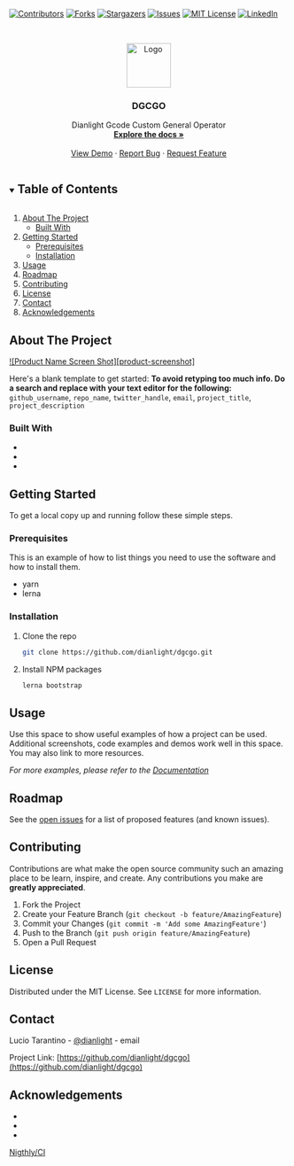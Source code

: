 <!--
*** Thanks for checking out the Best-README-Template. If you have a suggestion
*** that would make this better, please fork the repo and create a pull request
*** or simply open an issue with the tag "enhancement".
*** Thanks again! Now go create something AMAZING! :D
***
***
***
*** To avoid retyping too much info. Do a search and replace for the following:
*** github_username, repo_name, twitter_handle, email, project_title, project_description
-->



<!-- PROJECT SHIELDS -->
<!--
*** I'm using markdown "reference style" links for readability.
*** Reference links are enclosed in brackets [ ] instead of parentheses ( ).
*** See the bottom of this document for the declaration of the reference variables
*** for contributors-url, forks-url, etc. This is an optional, concise syntax you may use.
*** https://www.markdownguide.org/basic-syntax/#reference-style-links
-->
[![Contributors][contributors-shield]][contributors-url]
[![Forks][forks-shield]][forks-url]
[![Stargazers][stars-shield]][stars-url]
[![Issues][issues-shield]][issues-url]
[![MIT License][license-shield]][license-url]
[![LinkedIn][linkedin-shield]][linkedin-url]



<!-- PROJECT LOGO -->
<br />
<p align="center">
  <a href="https://github.com/dianlight/dgcgo">
    <img src="images/logo.png" alt="Logo" width="80" height="80">
  </a>

  <h3 align="center">DGCGO</h3>

  <p align="center">
    Dianlight Gcode Custom General Operator
    <br />
    <a href="https://github.com/dianlight/dgcgo"><strong>Explore the docs »</strong></a>
    <br />
    <br />
    <a href="https://github.com/dianlight/dgcgo">View Demo</a>
    ·
    <a href="https://github.com/dianlight/dgcgo/issues">Report Bug</a>
    ·
    <a href="https://github.com/dianlight/dgcgo/issues">Request Feature</a>
  </p>
</p>



<!-- TABLE OF CONTENTS -->
<details open="open">
  <summary><h2 style="display: inline-block">Table of Contents</h2></summary>
  <ol>
    <li>
      <a href="#about-the-project">About The Project</a>
      <ul>
        <li><a href="#built-with">Built With</a></li>
      </ul>
    </li>
    <li>
      <a href="#getting-started">Getting Started</a>
      <ul>
        <li><a href="#prerequisites">Prerequisites</a></li>
        <li><a href="#installation">Installation</a></li>
      </ul>
    </li>
    <li><a href="#usage">Usage</a></li>
    <li><a href="#roadmap">Roadmap</a></li>
    <li><a href="#contributing">Contributing</a></li>
    <li><a href="#license">License</a></li>
    <li><a href="#contact">Contact</a></li>
    <li><a href="#acknowledgements">Acknowledgements</a></li>
  </ol>
</details>



<!-- ABOUT THE PROJECT -->
## About The Project

[![Product Name Screen Shot][product-screenshot]](https://example.com)

Here's a blank template to get started:
**To avoid retyping too much info. Do a search and replace with your text editor for the following:**
`github_username`, `repo_name`, `twitter_handle`, `email`, `project_title`, `project_description`


### Built With

* []()
* []()
* []()



<!-- GETTING STARTED -->
## Getting Started

To get a local copy up and running follow these simple steps.

### Prerequisites

This is an example of how to list things you need to use the software and how to install them.
* yarn
* lerna

### Installation

1. Clone the repo
   ```sh
   git clone https://github.com/dianlight/dgcgo.git
   ```
2. Install NPM packages
   ```sh
   lerna bootstrap
   ```



<!-- USAGE EXAMPLES -->
## Usage

Use this space to show useful examples of how a project can be used. Additional screenshots, code examples and demos work well in this space. You may also link to more resources.

_For more examples, please refer to the [Documentation](https://example.com)_



<!-- ROADMAP -->
## Roadmap

See the [open issues](https://github.com/dianlight/dgcgo/issues) for a list of proposed features (and known issues).



<!-- CONTRIBUTING -->
## Contributing

Contributions are what make the open source community such an amazing place to be learn, inspire, and create. Any contributions you make are **greatly appreciated**.

1. Fork the Project
2. Create your Feature Branch (`git checkout -b feature/AmazingFeature`)
3. Commit your Changes (`git commit -m 'Add some AmazingFeature'`)
4. Push to the Branch (`git push origin feature/AmazingFeature`)
5. Open a Pull Request



<!-- LICENSE -->
## License

Distributed under the MIT License. See `LICENSE` for more information.



<!-- CONTACT -->
## Contact

Lucio Tarantino - [@dianlight](https://twitter.com/dianlight) - email

Project Link: [https://github.com/dianlight/dgcgo](https://github.com/dianlight/dgcgo)



<!-- ACKNOWLEDGEMENTS -->
## Acknowledgements

* []()
* []()
* []()





<!-- MARKDOWN LINKS & IMAGES -->
<!-- https://www.markdownguide.org/basic-syntax/#reference-style-links -->
[contributors-shield]: https://img.shields.io/github/contributors/dianlight/dgcgo.svg?style=for-the-badge
[contributors-url]: https://github.com/dianlight/dgcgo/graphs/contributors
[forks-shield]: https://img.shields.io/github/forks/dianlight/repo.svg?style=for-the-badge
[forks-url]: https://github.com/dianlight/dgcgo/network/members
[stars-shield]: https://img.shields.io/github/stars/dianlight/dgcgo.svg?style=for-the-badge
[stars-url]: https://github.com/dianlight/dgcgo/stargazers
[issues-shield]: https://img.shields.io/github/issues/dianlight/dgcgo.svg?style=for-the-badge
[issues-url]: https://github.com/dianlight/dgcgo/issues
[license-shield]: https://img.shields.io/github/license/dianlight/dgcgo.svg?style=for-the-badge
[license-url]: https://github.com/dianlight/dgcgo/blob/master/LICENSE.txt
[linkedin-shield]: https://img.shields.io/badge/-LinkedIn-black.svg?style=for-the-badge&logo=linkedin&colorB=555
[linkedin-url]: https://linkedin.com/in/lucio-tarantino-8ab9a3
[Nigthly/CI](https://github.com/dianlight/dgcgo/actions/workflows/ci.yml/badge.svg)
